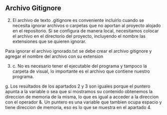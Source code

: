 ## Archivo Gitignore

2) El archivo de texto .gitignore es conveniente incluirlo cuando se necesita ignorar archivos o carpetas que no aportan al proyecto alojado en el repositorio. Si se configura de manera local, necesitamos colocar el archivo en el directorio del proyecto, incluyendo el nombre las extensiones que se quieren ignorar.

Para ignorar el archivo ignorado.txt se debe crear el archivo gitignore y agregar el nombre del archivo con su extension

3) c. No es necesario tener el ejecutable del programa y tampoco la carpeta de visual, lo importante es el archivo que contiene nuestro programa.

g. Los resultados de los apartados 2 y 3 son iguales porque el puntero apunta a la variable o sea que si mostramos su contenido obtenemos la direccion de memoria de la misma, lo que es igual a acceder a la direccion con el operador &. 
Un puntero es una variable que tambien ocupa espacio y tiene direccion de memoria, eso es lo que se muestra en el apartado 4. 
